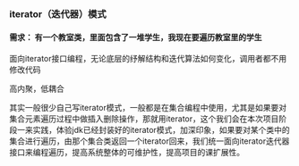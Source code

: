 ### iterator（迭代器）模式

#### 需求： 有一个教室类，里面包含了一堆学生，我现在要遍历教室里的学生


面向iterator接口编程，无论底层的纾解结构和迭代算法如何变化，调用者都不用修改代码

高内聚，低耦合

其实一般很少自己写iterator模式，一般都是在集合编程中使用，尤其是如果要对集合元素遍历过程中做插入删除操作，那就用iterator，这个我们会在本次项目阶段一来实践，体验jdk已经封装好的iterator模式，加深印象，如果要对某个类中的集合进行遍历，由那个集合类返回一个iterator回来，我们统一面向iterator迭代器接口来编程遍历，提高系统整体的可维护性，提高项目的课扩展性。